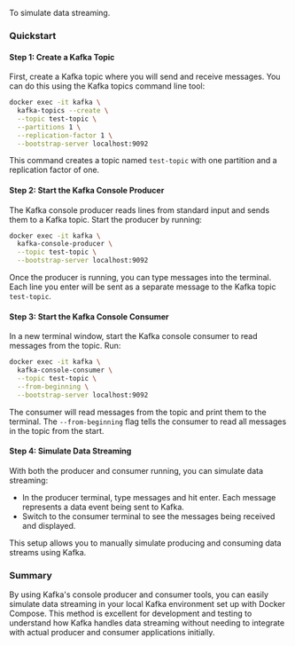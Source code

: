 To simulate data streaming.

### Quickstart

#### Step 1: Create a Kafka Topic

First, create a Kafka topic where you will send and receive messages. 
You can do this using the Kafka topics command line tool:

```bash
docker exec -it kafka \
  kafka-topics --create \
  --topic test-topic \
  --partitions 1 \
  --replication-factor 1 \
  --bootstrap-server localhost:9092
```

This command creates a topic named `test-topic` with one partition and a replication factor of one.

#### Step 2: Start the Kafka Console Producer

The Kafka console producer reads lines from standard input and sends them to a Kafka topic. Start the producer by running:

```bash
docker exec -it kafka \
  kafka-console-producer \
  --topic test-topic \
  --bootstrap-server localhost:9092
```

Once the producer is running, you can type messages into the terminal.
Each line you enter will be sent as a separate message to the Kafka topic `test-topic`.

#### Step 3: Start the Kafka Console Consumer

In a new terminal window, start the Kafka console consumer to read messages from the topic. Run:

```bash
docker exec -it kafka \
  kafka-console-consumer \
  --topic test-topic \
  --from-beginning \
  --bootstrap-server localhost:9092
```

The consumer will read messages from the topic and print them to the terminal.
The `--from-beginning` flag tells the consumer to read all messages in the topic from the start.

#### Step 4: Simulate Data Streaming

With both the producer and consumer running, you can simulate data streaming:

- In the producer terminal, type messages and hit enter. Each message represents a data event being sent to Kafka.
- Switch to the consumer terminal to see the messages being received and displayed.

This setup allows you to manually simulate producing and consuming data streams using Kafka.

### Summary

By using Kafka's console producer and consumer tools, you can easily simulate data streaming in your local Kafka environment set up with Docker Compose. This method is excellent for development and testing to understand how Kafka handles data streaming without needing to integrate with actual producer and consumer applications initially.

